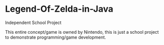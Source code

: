 # Legend-Of-Zelda-in-Java
Independent School Project

This entire concept/game is owned by Nintendo, this is just a school project to demonstrate programming/game development.
